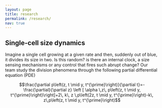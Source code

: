 ```yaml
---
layout: page    
title: research
permalink: /research/
nav: true
---
```


## Single-cell size dynamics
Imagine a single cell growing at a given rate and then, suddenly out of blue, it divides its size in two. Is this random? is there an internal clock, a size sensing mechanisms or any control that fires such abrupt change? Our team study the division phenomena through the following partial differential equation (PDE)

$$\frac{\partial p\left(z, t \mid y, t^{\prime}\right)}{\partial t}=- \frac{\partial}{\partial z} \left [ \alpha \,z\, p\left(z, t \mid y, t^{\prime}\right)\right]+2\, k\, z \,p\left(2z, t \mid y, t^{\prime}\right)-k\, z\,p\left(z, t \mid y, t^{\prime}\right)$$